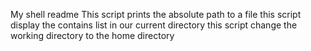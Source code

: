My shell readme
This script prints the absolute path to a file
this script display the contains list in our current directory
this script change the working directory to the home directory
